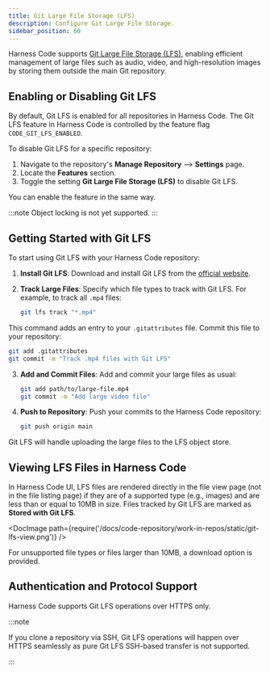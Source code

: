 ```yaml
---
title: Git Large File Storage (LFS)
description: Configure Git Large File Storage.
sidebar_position: 60
---
```


Harness Code supports [Git Large File Storage (LFS)](https://git-lfs.com/), enabling efficient management of large files such as audio, video, and high-resolution images by storing them outside the main Git repository.

## Enabling or Disabling Git LFS

By default, Git LFS is enabled for all repositories in Harness Code. The Git LFS feature in Harness Code is controlled by the feature flag `CODE_GIT_LFS_ENABLED`.

To disable Git LFS for a specific repository:

1. Navigate to the repository's **Manage Repository** --> **Settings** page.
2. Locate the **Features** section.
3. Toggle the setting **Git Large File Storage (LFS)** to disable Git LFS.

You can enable the feature in the same way.

:::note
Object locking is not yet supported.
:::

## Getting Started with Git LFS

To start using Git LFS with your Harness Code repository:

1. **Install Git LFS**: Download and install Git LFS from the [official website](https://git-lfs.com/).

2. **Track Large Files**: Specify which file types to track with Git LFS. For example, to track all `.mp4` files:

   ```bash
   git lfs track "*.mp4"
   ```

This command adds an entry to your `.gitattributes` file. Commit this file to your repository:

```bash
git add .gitattributes
git commit -m "Track .mp4 files with Git LFS"
```

3. **Add and Commit Files**: Add and commit your large files as usual:

   ```bash
   git add path/to/large-file.mp4
   git commit -m "Add large video file"
   ```

5. **Push to Repository**: Push your commits to the Harness Code repository:

   ```bash
   git push origin main
   ```

Git LFS will handle uploading the large files to the LFS object store.

## Viewing LFS Files in Harness Code

In Harness Code UI, LFS files are rendered directly in the file view page (not in the file listing page) if they are of a supported type (e.g., images) and are less than or equal to 10MB in size. Files tracked by Git LFS are marked as **Stored with Git LFS**. 

<DocImage path={require('/docs/code-repository/work-in-repos/static/git-lfs-view.png')} />

For unsupported file types or files larger than 10MB, a download option is provided.

## Authentication and Protocol Support

Harness Code supports Git LFS operations over HTTPS only.

:::note

If you clone a repository via SSH, Git LFS operations will happen over HTTPS seamlessly as pure Git LFS SSH-based transfer is not supported. 

:::
